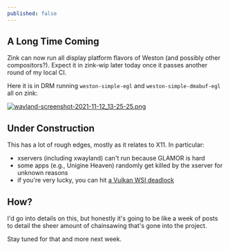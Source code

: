 ```yaml
---
published: false
---
```

## A Long Time Coming

Zink can now run all display platform flavors of Weston (and possibly other compositors?). Expect it in zink-wip later today once it passes another round of my local CI.

Here it is in DRM running `weston-simple-egl` and `weston-simple-dmabuf-egl` all on zink:

[![wayland-screenshot-2021-11-12_13-25-25.png]({{site.url}}/assets/wayland-screenshot-2021-11-12_13-25-25.png)]({{site.url}}/assets/wayland-screenshot-2021-11-12_13-25-25.png)

## Under Construction
This has a lot of rough edges, mostly as it relates to X11. In particular:
* xservers (including xwayland) can't run because GLAMOR is hard
* some apps (e.g., Unigine Heaven) randomly get killed by the xserver for unknown reasons
* if you're very lucky, you can hit [a Vulkan WSI deadlock](https://gitlab.freedesktop.org/mesa/mesa/-/merge_requests/13564)

## How?
I'd go into details on this, but honestly it's going to be like a week of posts to detail the sheer amount of chainsawing that's gone into the project.

Stay tuned for that and more next week.
